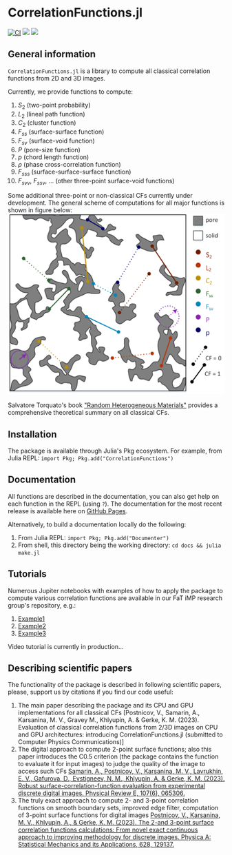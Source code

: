 # CorrelationFunctions.jl
[![CI](https://github.com/shamazmazum/CorrelationFunctions.jl/actions/workflows/test.yml/badge.svg)](https://github.com/shamazmazum/CorrelationFunctions.jl/actions/workflows/test.yml)
[![](https://img.shields.io/badge/docs-dev-blue.svg)](https://fatimp.github.io/CorrelationFunctions.jl/dev)
[![](https://img.shields.io/badge/docs-stable-blue.svg)](https://fatimp.github.io/CorrelationFunctions.jl/stable)

## General information
`CorrelationFunctions.jl` is a library to compute all classical correlation
functions from 2D and 3D images.

Currently, we provide functions to compute:
1. $S_2$ (two-point probability)
2. $L_2$ (lineal path function)
3. $C_2$ (cluster function)
4. $F_{ss}$ (surface-surface function)
5. $F_{sv}$ (surface-void function)
6. $P$ (pore-size function)
7. $p$ (chord length function)
8. $\rho$ (phase cross-correlation function)
9. $F_{sss}$ (surface-surface-surface function)
10. $F_{svv}$, $F_{ssv}$, … (other three-point surface-void functions)

Some additional three-point or non-classical CFs currently under
development. The general scheme of computations for all major functions is shown
in figure below:
![](docs/cf_1.png)

Salvatore Torquato's book
["Random Heterogeneous Materials"](https://link.springer.com/book/10.1007/978-1-4757-6355-3)
provides a comprehensive theoretical summary on all classical CFs.

## Installation
The package is available through Julia's Pkg ecosystem.
For example, from Julia REPL: `import Pkg; Pkg.add("CorrelationFunctions")`

## Documentation
All functions are described in the documentation, you can also get help on each
function in the REPL (using `?`). The documentation for the most recent release
is available here on
[GitHub Pages](https://fatimp.github.io/CorrelationFunctions.jl/stable/index.html).

Alternatively, to build a documentation locally do the following:
1. From Julia REPL: `import Pkg; Pkg.add("Documenter")`
2. From shell, this directory being the working directory: `cd docs && julia make.jl`

## Tutorials
Numerous Jupiter notebooks with examples of how to apply the package to compute
various correlation functions are available in our FaT iMP research group's
repository, e.g.:
1. [Example1](https://github.com/fatimp/correlation-function-paper/tree/master/notebook)
2. [Example2](https://github.com/fatimp/surfsurf-paper-2/tree/master/notebooks)
3. [Example3](https://github.com/fatimp/surfsurf-paper/tree/master/scripts%26data)

Video tutorial is currently in production...

## Describing scientific papers
The functionality of the package is described in following scientific papers,
please, support us by citations if you find our code useful:

1. The main paper describing the package and its CPU and GPU implementations for
all classical CFs [Postnicov, V., Samarin, A., Karsanina, M. V., Gravey M.,
Khlyupin, A. & Gerke, K. M. (2023). Evaluation of classical correlation
functions from 2/3D images on CPU and GPU architectures: introducing
CorrelationFunctions.jl (submitted to Computer Physics Communications)]
2. The digital approach to compute 2-point surface functions; also this paper
introduces the C0.5 criterion (the package contains the function to evaluate it
for input images) to judge the quality of the image to access such CFs
[Samarin, A., Postnicov, V., Karsanina, M. V., Lavrukhin, E. V., Gafurova, D.,
Evstigneev, N. M., Khlyupin, A. & Gerke, K. M. (2023). Robust
surface-correlation-function evaluation from experimental discrete digital
images. Physical Review E, 107(6),
065306.](https://journals.aps.org/pre/abstract/10.1103/PhysRevE.107.065306)
3. The truly exact approach to compute 2- and 3-point correlation functions on
smooth boundary sets, improved edge filter, computation of 3-point surface
functions for digital images
[Postnicov, V., Karsanina, M. V., Khlyupin, A., & Gerke, K. M. (2023). The 2-and
3-point surface correlation functions calculations: From novel exact continuous
approach to improving methodology for discrete images. Physica A: Statistical
Mechanics and its Applications, 628,
129137.](https://www.sciencedirect.com/science/article/abs/pii/S0378437123006921)
